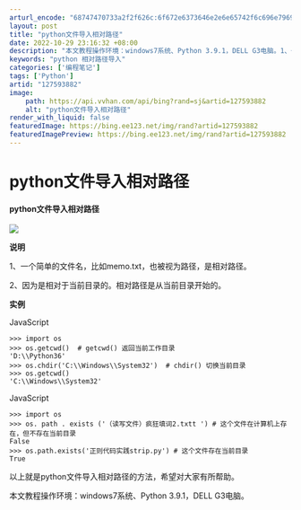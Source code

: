 ```yaml
---
arturl_encode: "68747470733a2f2f626c:6f672e6373646e2e6e65742f6c696e79696368616f3132332f:61727469636c652f64657461696c732f313237353933383832"
layout: post
title: "python文件导入相对路径"
date: 2022-10-29 23:16:32 +08:00
description: "本文教程操作环境：windows7系统、Python 3.9.1，DELL G3电脑。1、一个简单的"
keywords: "python 相对路径导入"
categories: ['编程笔记']
tags: ['Python']
artid: "127593882"
image:
    path: https://api.vvhan.com/api/bing?rand=sj&artid=127593882
    alt: "python文件导入相对路径"
render_with_liquid: false
featuredImage: https://bing.ee123.net/img/rand?artid=127593882
featuredImagePreview: https://bing.ee123.net/img/rand?artid=127593882
---
```


# python文件导入相对路径

#### python文件导入相对路径

![](https://i-blog.csdnimg.cn/blog_migrate/baa517e030c47d35dfe9d7c8c0bab41e.jpeg)

**说明**

1、一个简单的文件名，比如memo.txt，也被视为路径，是相对路径。

2、因为是相对于当前目录的。相对路径是从当前目录开始的。

**实例**

JavaScript

```
>>> import os
>>> os.getcwd()  # getcwd() 返回当前工作目录
'D:\\Python36'
>>> os.chdir('C:\\Windows\\System32')  # chdir() 切换当前目录
>>> os.getcwd()
'C:\\Windows\\System32'
```

JavaScript

```
>>> import os
>>> os. path . exists ('（读写文件）疯狂填词2.txtt ') # 这个文件在计算机上存在，但不存在当前目录
False
>>> os.path.exists('正则代码实践strip.py') # 这个文件存在当前目录
True
```

以上就是python文件导入相对路径的方法，希望对大家有所帮助。

本文教程操作环境：windows7系统、Python 3.9.1，DELL G3电脑。
